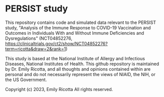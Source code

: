 # PERSIST study

This repository contains code and simulated data relevant to the PERSIST study, "Analysis of the Immune Response to COVID-19 Vaccination and Outcomes in Individuals With and Without Immune Deficiencies and Dysregulations" 
(NCT04852276, https://clinicaltrials.gov/ct2/show/NCT04852276?term=ricotta&draw=2&rank=1)

This study is based at the National Institute of Allergy and Infectious Diseases, National Institutes of Health. This github repository is maintained by Dr. Emily Ricotta, and all thoughts and opinions contained within are personal and do not necessarily represent the views of NIAID, the NIH, or the US Government.


Copyright (c) 2023, Emily Ricotta
All rights reserved.

